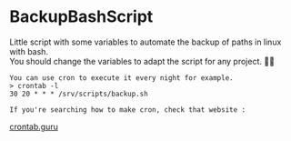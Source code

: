 # BackupBashScript

Little script with some variables to automate the backup of paths in linux with bash.  
You should change the variables to adapt the script for any project. 👨‍💻


```
You can use cron to execute it every night for example.  
> crontab -l  
30 20 * * * /srv/scripts/backup.sh  

If you're searching how to make cron, check that website : 
```
[crontab.guru](crontab.guru)  

